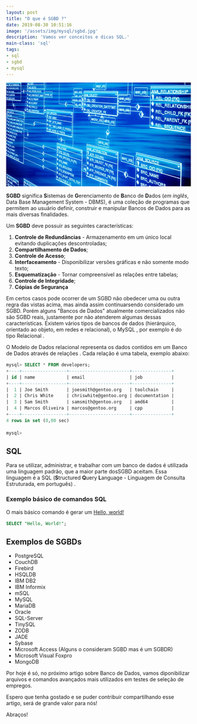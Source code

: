 ```yaml
---
layout: post
title: "O que é SGBD ?"
date: 2019-08-30 10:51:16
image: '/assets/img/mysql/sgbd.jpg'
description: 'Vamos ver conceitos e dicas SQL.'
main-class: 'sql'
tags:
- sql
- sgbd
- mysql
---
```


![Banco de Dados Relacional Ilustrativo](/assets/img/mysql/sgbd.jpg)

**SGBD** significa **S**istemas de **G**erenciamento de **B**anco de **D**ados (*em inglês*, Data Base Management System - DBMS), é uma coleção de programas que permitem ao usuário definir, construir e manipular Bancos de Dados para as mais diversas finalidades.

Um **SGBD** deve possuir as seguintes características:
1. **Controle de Redundâncias** - Armazenamento em um único local evitando duplicações descontroladas;
2. **Compartilhamento de Dados**;
3. **Controle de Acesso**;
4. **Interfaceamento** - Disponibilizar versões gráficas e não somente modo texto;
5. **Esquematização** - Tornar compreensível as relações entre tabelas;
6. **Controle de Integridade**;
7. **Cópias de Segurança**

Em certos casos pode ocorrer de um SGBD não obedecer uma ou outra regra das vistas acima, mas ainda assim continuarsendo considerado um SGBD. Porém alguns "Bancos de Dados" atualmente comercializados não são SGBD reais, justamente por não atenderem algumas dessas características. Existem vários tipos de bancos de dados (hierárquico, orientado ao objeto, em redes e relacional), o MySQL , por exemplo é do tipo Relacional .

O Modelo de Dados relacional representa os dados contidos em um Banco de Dados através de relações . Cada relação é uma tabela, exemplo abaixo:

```sql
mysql> SELECT * FROM developers;
+----+-----------------+-----------------------+---------------+
| id | name            | email                 | job           |
+----+-----------------+-----------------------+---------------+
|  1 | Joe Smith       | joesmith@gentoo.org   | toolchain     |
|  2 | Chris White     | chriswhite@gentoo.org | documentation |
|  3 | Sam Smith       | samsmith@gentoo.org   | amd64         |
|  4 | Marcos Oliveira | marcos@gentoo.org     | cpp           |
+----+-----------------+-----------------------+---------------+
4 rows in set (0,00 sec)

mysql> 
```

<script async src="https://pagead2.googlesyndication.com/pagead/js/adsbygoogle.js"></script>
<!-- Informat -->
<ins class="adsbygoogle"
     style="display:block"
     data-ad-client="ca-pub-2838251107855362"
     data-ad-slot="2327980059"
     data-ad-format="auto"
     data-full-width-responsive="true"></ins>
<script>
(adsbygoogle = window.adsbygoogle || []).push({});
</script>

## SQL

Para se utilizar, administrar, e trabalhar com um banco de dados é utilizada uma linguagem padrão, que a maior parte dosSGBD aceitam. Essa linguagem é a SQL (**S**tructured **Q**uery **L**anguage - Linguagem de Consulta Estruturada, em português) .

### Exemplo básico de comandos SQL

O mais básico comando é gerar um [Hello, world!](https://en.wikipedia.org/wiki/"Hello,_World!"_program)
```sql
SELECT "Hello, World!";
```

## Exemplos de SGBDs

+ PostgreSQL
+ CouchDB
+ Firebird
+ HSQLDB
+ IBM DB2
+ IBM Informix
+ mSQL
+ MySQL
+ MariaDB
+ Oracle
+ SQL-Server
+ TinySQL
+ ZODB
+ JADE
+ Sybase
+ Microsoft Access (Alguns o consideram SGBD mas é um SGBDR)
+ Microsoft Visual Foxpro
+ MongoDB

Por hoje é só, no próximo artigo sobre Banco de Dados, vamos diponibilizar arquivos e comandos avançados mais utilizados em testes de seleção de empregos.

Espero que tenha gostado e se puder contribuir compartilhando esse artigo, será de grande valor para nós!

Abraços!
    
